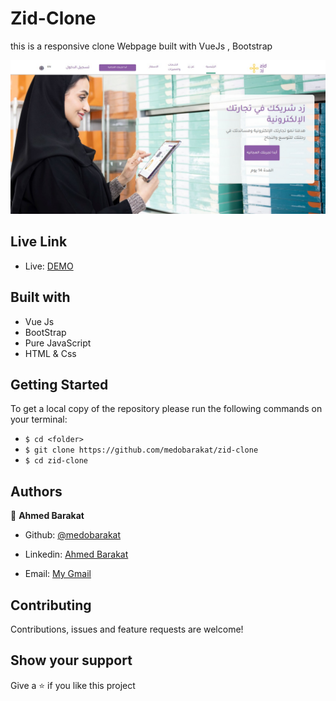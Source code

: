 # Zid-Clone
this is a responsive clone Webpage built with VueJs , Bootstrap

![screenshot](./public/screenshot.png)

## Live Link

- Live: [DEMO](https://zid-clone-medobarakat.netlify.app/)

## Built with

- Vue Js
- BootStrap
- Pure JavaScript
- HTML & Css

## Getting Started
To get a local copy of the repository please run the following commands on your terminal:
- ```$ cd <folder>```
- ```$ git clone https://github.com/medobarakat/zid-clone ```
- ```$ cd zid-clone ```


## Authors

👤 **Ahmed Barakat**
- Github: [@medobarakat](https://github.com/medobarakat)

- Linkedin: [Ahmed Barakat](https://www.linkedin.com/in/ahmed-barakat-dev/)

- Email: [My Gmail](ahmedbarakat2401@gmail.com)

##    Contributing

Contributions, issues and feature requests are welcome!

## Show your support

Give a ⭐️ if you like this project
